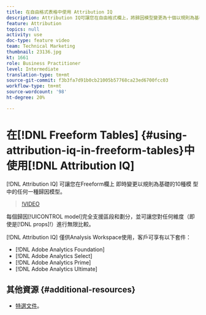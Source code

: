 ```yaml
---
title: 在自由格式表格中使用 Attribution IQ
description: Attribution IQ可讓您在自由格式欄上，將歸因模型變更為十個以規則為基礎的模型。
feature: Attribution
topics: null
activity: use
doc-type: feature video
team: Technical Marketing
thumbnail: 23136.jpg
kt: 1661
role: Business Practitioner
level: Intermediate
translation-type: tm+mt
source-git-commit: f3b3fa7d91b0cb21005b57768ca23ed6700fcc03
workflow-type: tm+mt
source-wordcount: '98'
ht-degree: 20%

---
```



# 在[!DNL Freeform Tables] {#using-attribution-iq-in-freeform-tables}中使用[!DNL Attribution IQ]

[!DNL Attribution IQ] 可讓您在Freeform欄上  即時變更以規則為基礎的10種模  型中的任何一種歸因模型。

>[!VIDEO](https://video.tv.adobe.com/v/23136/?quality=12)

每個歸因[!UICONTROL model]完全支援區段和劃分，並可讓您對任何維度（即使是[!DNL props]!）進行無限比較。

[!DNL Attribution IQ] 僅供Analysis Workspace使用，客戶可享有以下套件：

* [!DNL Adobe Analytics Foundation]
* [!DNL Adobe Analytics Select]
* [!DNL Adobe Analytics Prime]
* [!DNL Adobe Analytics Ultimate]

## 其他資源 {#additional-resources}

* [特選文件](https://marketing.adobe.com/resources/help/en_US/analytics/analysis-workspace/attribution.html)。